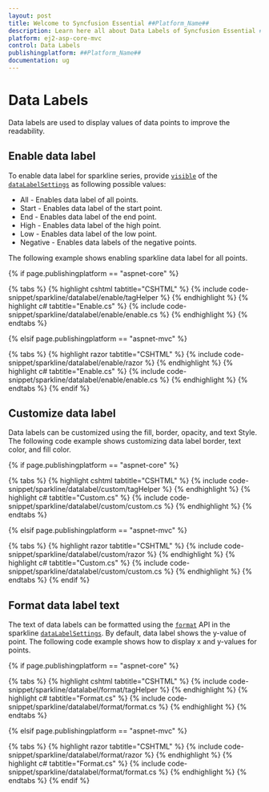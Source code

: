 ```yaml
---
layout: post
title: Welcome to Syncfusion Essential ##Platform_Name##
description: Learn here all about Data Labels of Syncfusion Essential ##Platform_Name## widgets based on HTML5 and jQuery.
platform: ej2-asp-core-mvc
control: Data Labels
publishingplatform: ##Platform_Name##
documentation: ug
---
```



# Data Labels

Data labels are used to display values of data points to improve the readability.

## Enable data label

To enable data label for sparkline series, provide [`visible`](https://help.syncfusion.com/cr/aspnetcore-js2/Syncfusion.EJ2~Syncfusion.EJ2.Charts.SparklineSparklineDataLabelSettings~Visible.html) of the [`dataLabelSettings`](https://help.syncfusion.com/cr/aspnetcore-js2/Syncfusion.EJ2~Syncfusion.EJ2.Charts.SparklineSparklineDataLabelSettings.html) as following possible values:

* All - Enables data label of  all points.
* Start - Enables data label of the start point.
* End - Enables data label of the end point.
* High - Enables data label of the high point.
* Low - Enables data label of the low point.
* Negative - Enables data labels of the negative points.

The following example shows enabling sparkline data label for all points.

{% if page.publishingplatform == "aspnet-core" %}

{% tabs %}
{% highlight cshtml tabtitle="CSHTML" %}
{% include code-snippet/sparkline/datalabel/enable/tagHelper %}
{% endhighlight %}
{% highlight c# tabtitle="Enable.cs" %}
{% include code-snippet/sparkline/datalabel/enable/enable.cs %}
{% endhighlight %}
{% endtabs %}

{% elsif page.publishingplatform == "aspnet-mvc" %}

{% tabs %}
{% highlight razor tabtitle="CSHTML" %}
{% include code-snippet/sparkline/datalabel/enable/razor %}
{% endhighlight %}
{% highlight c# tabtitle="Enable.cs" %}
{% include code-snippet/sparkline/datalabel/enable/enable.cs %}
{% endhighlight %}
{% endtabs %}
{% endif %}



## Customize data label

Data labels can be customized using the fill, border, opacity, and text Style. The following code example shows customizing data label border, text color, and fill color.

{% if page.publishingplatform == "aspnet-core" %}

{% tabs %}
{% highlight cshtml tabtitle="CSHTML" %}
{% include code-snippet/sparkline/datalabel/custom/tagHelper %}
{% endhighlight %}
{% highlight c# tabtitle="Custom.cs" %}
{% include code-snippet/sparkline/datalabel/custom/custom.cs %}
{% endhighlight %}
{% endtabs %}

{% elsif page.publishingplatform == "aspnet-mvc" %}

{% tabs %}
{% highlight razor tabtitle="CSHTML" %}
{% include code-snippet/sparkline/datalabel/custom/razor %}
{% endhighlight %}
{% highlight c# tabtitle="Custom.cs" %}
{% include code-snippet/sparkline/datalabel/custom/custom.cs %}
{% endhighlight %}
{% endtabs %}
{% endif %}



## Format data label text

The text of data labels can be formatted using the [`format`](https://help.syncfusion.com/cr/aspnetcore-js2/Syncfusion.EJ2~Syncfusion.EJ2.Charts.SparklineSparklineDataLabelSettings~Format.html) API in the sparkline [`dataLabelSettings`](https://help.syncfusion.com/cr/aspnetcore-js2/Syncfusion.EJ2~Syncfusion.EJ2.Charts.SparklineSparklineDataLabelSettings.html). By default, data label shows the y-value of point. The following code example shows how to display x and y-values for points.

{% if page.publishingplatform == "aspnet-core" %}

{% tabs %}
{% highlight cshtml tabtitle="CSHTML" %}
{% include code-snippet/sparkline/datalabel/format/tagHelper %}
{% endhighlight %}
{% highlight c# tabtitle="Format.cs" %}
{% include code-snippet/sparkline/datalabel/format/format.cs %}
{% endhighlight %}
{% endtabs %}

{% elsif page.publishingplatform == "aspnet-mvc" %}

{% tabs %}
{% highlight razor tabtitle="CSHTML" %}
{% include code-snippet/sparkline/datalabel/format/razor %}
{% endhighlight %}
{% highlight c# tabtitle="Format.cs" %}
{% include code-snippet/sparkline/datalabel/format/format.cs %}
{% endhighlight %}
{% endtabs %}
{% endif %}


